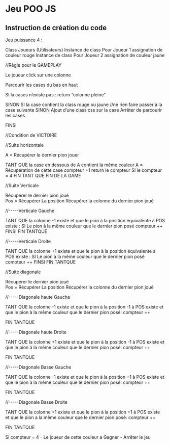 # Jeu POO JS
## Instruction de création du code


Jeu puissance 4 : 


Class Joueurs (Utilisateurs)
    Instance de class Pour Joueur 1 assignation de couleur rouge
    Instance de class Pour Joueur 2 assignation de couleur jaune



//Règle pour le GAMEPLAY


Le joueur click sur une colonne

Parcourir les cases du bas en haut

SI la cases n’existe pas :
       	return “colonne pleine”
       
SINON SI la case contient la class rouge ou jaune
   	//ne rien faire passer à la case suivante
SINON
	Ajout d’une class css sur la case
   	Arrêter de parcourir les cases 

FINSI 


//Condition de VICTOIRE 



//Suite horizontale

A = Récupérer le dernier pion jouer

TANT QUE la case en dessous de A contient la même couleur 
    A = Récupération de cette case
compteur +1
return le compteur 
SI le compteur = 4 
FIN TANT QUE 
FIN DE LA GAME

//Suite Verticale 

Récupérer le dernier pion joué  
Pos = Récupérer La position
Récupérer  la colonne du dernier pion joué 

//-----Verticale Gauche

TANT QUE la colonne -1 existe et que le pion à la position équivalente à POS existe : 
    SI Le pion à la même couleur que le dernier pion posé
        compteur ++
    FINSI
FIN TANTQUE



//-----Verticale Droite

TANT QUE la colonne +1 existe et que le pion à la position équivalente à POS existe : 
    SI Le pion à la même couleur que le dernier pion posé
        compteur ++
FINSI
FIN TANTQUE
    
    





//Suite diagonale

Récupérer le dernier pion joué  
Pos = Récupérer La position
Récupérer  la colonne du dernier pion joué 


//-----Diagonale haute Gauche 

TANT QUE la colonne -1 existe et que le pion à la position -1 à POS existe et que le pion à la même couleur que le dernier pion posé: 
            compteur ++

FIN TANTQUE

//-----Diagonale haute Droite

TANT QUE la colonne +1 existe et que le pion à la position -1 à POS existe et que le pion à la même couleur que le dernier pion posé: 
            compteur ++

FIN TANTQUE

//-----Diagonale Basse Gauche 

TANT QUE la colonne -1 existe et que le pion à la position +1 à POS existe et que le pion à la même couleur que le dernier pion posé: 
            compteur ++

FIN TANTQUE

//-----Diagonale Basse Droite

TANT QUE la colonne +1 existe et que le pion à la position +1 à POS existe et que le pion a la même couleur que le dernier pion posé: 
            compteur ++

FIN TANTQUE




Si compteur = 4 
    - Le joueur de cette couleur a Gagner 
    - Arrêter le jeu


